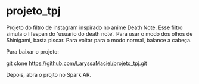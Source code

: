 # projeto_tpj
Projeto do filtro de instagram inspirado no anime Death Note.
Esse filtro simula o lifespan do 'usuario do death note'.
Para usar o modo dos olhos de Shinigami, basta piscar. Para voltar para o modo normal, balance a cabeça.

Para baixar o projeto:

git clone https://github.com/LaryssaMaciel/projeto_tpj.git

Depois, abra o projto no Spark AR.

